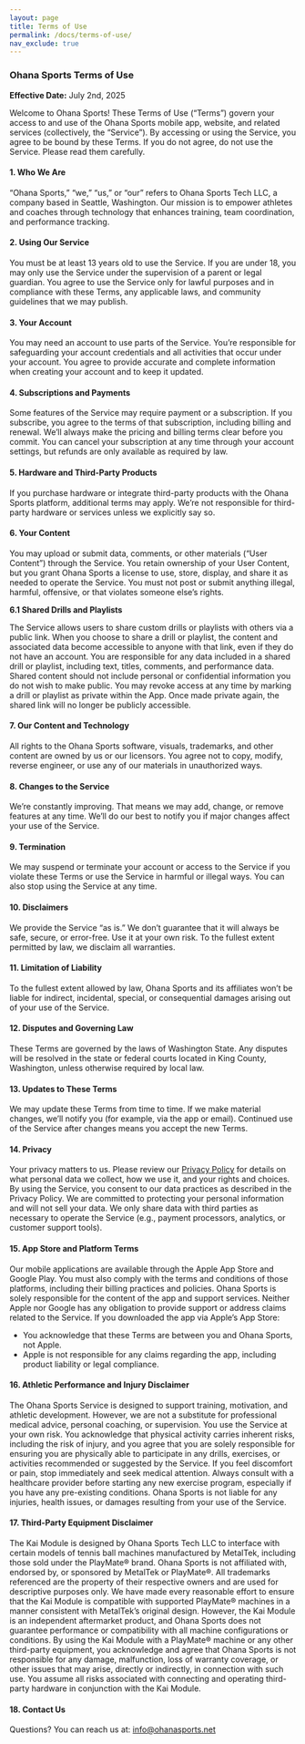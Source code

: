 ```yaml
---
layout: page
title: Terms of Use
permalink: /docs/terms-of-use/
nav_exclude: true
---
```


### Ohana Sports Terms of Use

**Effective Date:** July 2nd, 2025

Welcome to Ohana Sports! These Terms of Use (“Terms”) govern your access to and use of the Ohana Sports mobile app, website, and related services (collectively, the “Service”). By accessing or using the Service, you agree to be bound by these Terms. If you do not agree, do not use the Service. Please read them carefully.

#### 1. Who We Are
“Ohana Sports,” “we,” “us,” or “our” refers to Ohana Sports Tech LLC, a company based in Seattle, Washington. Our mission is to empower athletes and coaches through technology that enhances training, team coordination, and performance tracking.

#### 2. Using Our Service
You must be at least 13 years old to use the Service. If you are under 18, you may only use the Service under the supervision of a parent or legal guardian.
You agree to use the Service only for lawful purposes and in compliance with these Terms, any applicable laws, and community guidelines that we may publish.

#### 3. Your Account
You may need an account to use parts of the Service. You’re responsible for safeguarding your account credentials and all activities that occur under your account.
You agree to provide accurate and complete information when creating your account and to keep it updated.

#### 4. Subscriptions and Payments
Some features of the Service may require payment or a subscription. If you subscribe, you agree to the terms of that subscription, including billing and renewal. We’ll always make the pricing and billing terms clear before you commit.
You can cancel your subscription at any time through your account settings, but refunds are only available as required by law.

#### 5. Hardware and Third-Party Products
If you purchase hardware or integrate third-party products with the Ohana Sports platform, additional terms may apply. We’re not responsible for third-party hardware or services unless we explicitly say so.

#### 6. Your Content
You may upload or submit data, comments, or other materials (“User Content”) through the Service. You retain ownership of your User Content, but you grant Ohana Sports a license to use, store, display, and share it as needed to operate the Service.
You must not post or submit anything illegal, harmful, offensive, or that violates someone else’s rights.

**6.1 Shared Drills and Playlists**

The Service allows users to share custom drills or playlists with others via a public link. When you choose to share a drill or playlist, the content and associated data become accessible to anyone with that link, even if they do not have an account.
You are responsible for any data included in a shared drill or playlist, including text, titles, comments, and performance data. Shared content should not include personal or confidential information you do not wish to make public.
You may revoke access at any time by marking a drill or playlist as private within the App. Once made private again, the shared link will no longer be publicly accessible.

#### 7. Our Content and Technology
All rights to the Ohana Sports software, visuals, trademarks, and other content are owned by us or our licensors. You agree not to copy, modify, reverse engineer, or use any of our materials in unauthorized ways.

#### 8. Changes to the Service
We’re constantly improving. That means we may add, change, or remove features at any time. We’ll do our best to notify you if major changes affect your use of the Service.

#### 9. Termination
We may suspend or terminate your account or access to the Service if you violate these Terms or use the Service in harmful or illegal ways. You can also stop using the Service at any time.

#### 10. Disclaimers
We provide the Service “as is.” We don’t guarantee that it will always be safe, secure, or error-free. Use it at your own risk. To the fullest extent permitted by law, we disclaim all warranties.

#### 11. Limitation of Liability
To the fullest extent allowed by law, Ohana Sports and its affiliates won’t be liable for indirect, incidental, special, or consequential damages arising out of your use of the Service.

#### 12. Disputes and Governing Law
These Terms are governed by the laws of Washington State. Any disputes will be resolved in the state or federal courts located in King County, Washington, unless otherwise required by local law.

#### 13. Updates to These Terms
We may update these Terms from time to time. If we make material changes, we’ll notify you (for example, via the app or email). Continued use of the Service after changes means you accept the new Terms.

#### 14. Privacy
Your privacy matters to us. Please review our [Privacy Policy](/docs/privacy-policy/) for details on what personal data we collect, how we use it, and your rights and choices. By using the Service, you consent to our data practices as described in the Privacy Policy.
We are committed to protecting your personal information and will not sell your data. We only share data with third parties as necessary to operate the Service (e.g., payment processors, analytics, or customer support tools).

#### 15. App Store and Platform Terms
Our mobile applications are available through the Apple App Store and Google Play. You must also comply with the terms and conditions of those platforms, including their billing practices and policies.
Ohana Sports is solely responsible for the content of the app and support services. Neither Apple nor Google has any obligation to provide support or address claims related to the Service.
If you downloaded the app via Apple’s App Store:
- You acknowledge that these Terms are between you and Ohana Sports, not Apple.
- Apple is not responsible for any claims regarding the app, including product liability or legal compliance.

#### 16. Athletic Performance and Injury Disclaimer
The Ohana Sports Service is designed to support training, motivation, and athletic development. However, we are not a substitute for professional medical advice, personal coaching, or supervision.
You use the Service at your own risk. You acknowledge that physical activity carries inherent risks, including the risk of injury, and you agree that you are solely responsible for ensuring you are physically able to participate in any drills, exercises, or activities recommended or suggested by the Service.
If you feel discomfort or pain, stop immediately and seek medical attention. Always consult with a healthcare provider before starting any new exercise program, especially if you have any pre-existing conditions.
Ohana Sports is not liable for any injuries, health issues, or damages resulting from your use of the Service.

#### 17. Third-Party Equipment Disclaimer
The Kai Module is designed by Ohana Sports Tech LLC to interface with certain models of tennis ball machines manufactured by MetalTek, including those sold under the PlayMate® brand. Ohana Sports is not affiliated with, endorsed by, or sponsored by MetalTek or PlayMate®. All trademarks referenced are the property of their respective owners and are used for descriptive purposes only.
We have made every reasonable effort to ensure that the Kai Module is compatible with supported PlayMate® machines in a manner consistent with MetalTek’s original design. However, the Kai Module is an independent aftermarket product, and Ohana Sports does not guarantee performance or compatibility with all machine configurations or conditions.
By using the Kai Module with a PlayMate® machine or any other third-party equipment, you acknowledge and agree that Ohana Sports is not responsible for any damage, malfunction, loss of warranty coverage, or other issues that may arise, directly or indirectly, in connection with such use. You assume all risks associated with connecting and operating third-party hardware in conjunction with the Kai Module.

#### 18. Contact Us
Questions? You can reach us at: info@ohanasports.net

<br>
<br>
